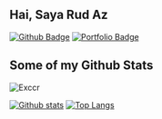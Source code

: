 ## Hai, Saya Rud Az
[![Github Badge](https://img.shields.io/badge/-Exccr-grey?style=flat&logo=github&logoColor=white&link=https://github.com/Exccr/)](https://www.github.com/Exccr/) [![Portfolio Badge](https://img.shields.io/badge/portfolio-web-blue?style=flat&link=siapa.me/)](siapa.me/) <p align='left'>
## Some of my Github Stats
<p align=left> <img src=https://komarev.com/ghpvc/?username=Exccr alt=Exccr /> </p>

[![Github stats](https://github-readme-stats.vercel.app/api?username=Exccr&show_icons=true&include_all_commits=true)](https://github.com/Exccr/github-readme-stats)
[![Top Langs](https://github-readme-stats.vercel.app/api/top-langs/?username=Exccr&layout=compact)](https://github.com/Exccr/github-readme-stats)

